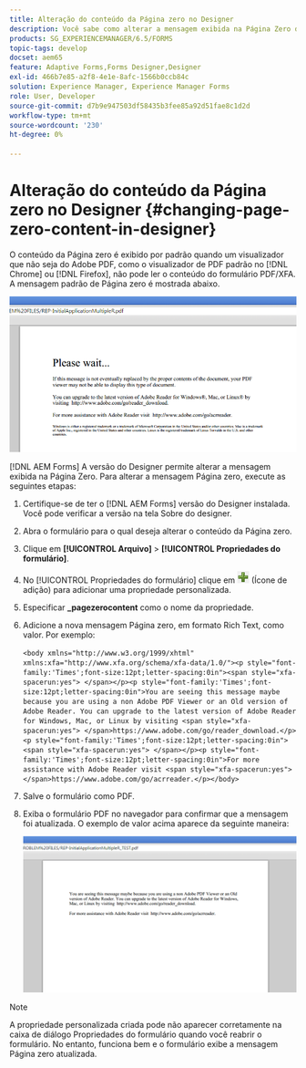 ```yaml
---
title: Alteração do conteúdo da Página zero no Designer
description: Você sabe como alterar a mensagem exibida na Página Zero de um PDF XFA ao visualizá-la em um visualizador que não seja do Adobe PDF?
products: SG_EXPERIENCEMANAGER/6.5/FORMS
topic-tags: develop
docset: aem65
feature: Adaptive Forms,Forms Designer,Designer
exl-id: 466b7e85-a2f8-4e1e-8afc-1566b0ccb84c
solution: Experience Manager, Experience Manager Forms
role: User, Developer
source-git-commit: d7b9e947503df58435b3fee85a92d51fae8c1d2d
workflow-type: tm+mt
source-wordcount: '230'
ht-degree: 0%

---
```


# Alteração do conteúdo da Página zero no Designer {#changing-page-zero-content-in-designer}

O conteúdo da Página zero é exibido por padrão quando um visualizador que não seja do Adobe PDF, como o visualizador de PDF padrão no [!DNL Chrome] ou [!DNL Firefox], não pode ler o conteúdo do formulário PDF/XFA. A mensagem padrão de Página zero é mostrada abaixo.

![defaultpage0message](assets/defaultpage0message.png)

[!DNL AEM Forms] A versão do Designer permite alterar a mensagem exibida na Página Zero. Para alterar a mensagem Página zero, execute as seguintes etapas:

1. Certifique-se de ter o [!DNL AEM Forms] versão do Designer instalada. Você pode verificar a versão na tela Sobre do designer.

1. Abra o formulário para o qual deseja alterar o conteúdo da Página zero.

1. Clique em **[!UICONTROL Arquivo]** > **[!UICONTROL Propriedades do formulário]**.

1. No [!UICONTROL Propriedades do formulário] clique em ![mais](assets/plus.png) (Ícone de adição) para adicionar uma propriedade personalizada.

1. Especificar **_pagezerocontent** como o nome da propriedade.
1. Adicione a nova mensagem Página zero, em formato Rich Text, como valor. Por exemplo:


   `<body xmlns="http://www.w3.org/1999/xhtml" xmlns:xfa="http://www.xfa.org/schema/xfa-data/1.0/"><p style="font-family:'Times';font-size:12pt;letter-spacing:0in"><span style="xfa-spacerun:yes"> </span></p><p style="font-family:'Times';font-size:12pt;letter-spacing:0in">You are seeing this message maybe because you are using a non Adobe PDF Viewer or an Old version of Adobe Reader. You can upgrade to the latest version of Adobe Reader for Windows, Mac, or Linux by visiting <span style="xfa-spacerun:yes"> </span>https://www.adobe.com/go/reader_download.</p><p style="font-family:'Times';font-size:12pt;letter-spacing:0in"><span style="xfa-spacerun:yes"> </span></p><p style="font-family:'Times';font-size:12pt;letter-spacing:0in">For more assistance with Adobe Reader visit <span style="xfa-spacerun:yes"> </span>https://www.adobe.com/go/acrreader.</p></body>`

1. Salve o formulário como PDF.

1. Exiba o formulário PDF no navegador para confirmar que a mensagem foi atualizada. O exemplo de valor acima aparece da seguinte maneira:

   ![changedmessage](assets/changedmessage.png)

>[!NOTE]
>
>A propriedade personalizada criada pode não aparecer corretamente na caixa de diálogo Propriedades do formulário quando você reabrir o formulário. No entanto, funciona bem e o formulário exibe a mensagem Página zero atualizada.
